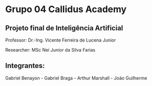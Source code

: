 # Grupo 04 Callidus Academy

## Projeto final de Inteligência Artificial 

Professor: Dr.-Ing. Vicente Ferreira de Lucena Junior

Researcher: MSc Nei Junior da Silva Farias

## Integrantes:

Gabriel Benayon -
Gabriel Braga -
Arthur Marshall -
João Guilherme
